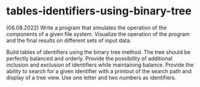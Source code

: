 # tables-identifiers-using-binary-tree

(06.08.2022)
Write a program that simulates the operation of the components of a given file system. Visualize the operation of the program and the final results on different sets of input data.

Build tables of identifiers using the binary tree method. The tree should be perfectly balanced and orderly. Provide the possibility of additional inclusion and exclusion of identifiers while maintaining balance. Provide the ability to search for a given identifier with a printout of the search path and display of a tree view. Use one letter and two numbers as identifiers.
